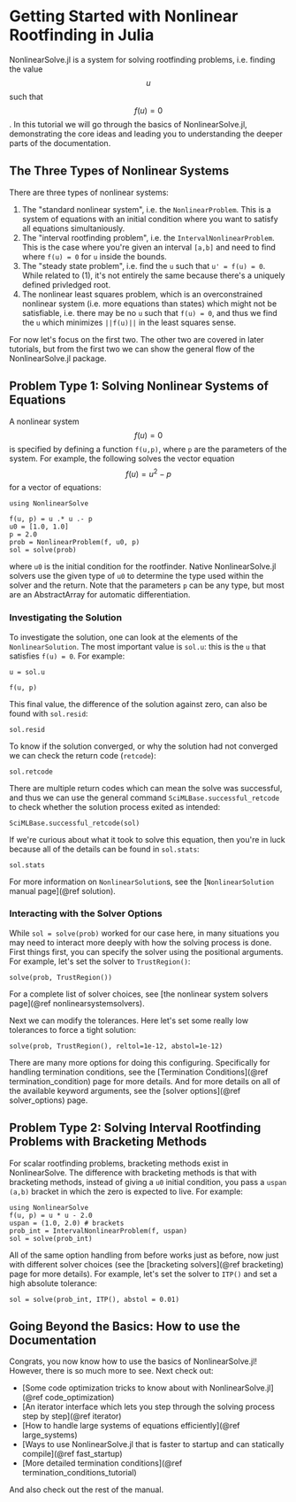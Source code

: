 # Getting Started with Nonlinear Rootfinding in Julia

NonlinearSolve.jl is a system for solving rootfinding problems, i.e. finding
the value $$u$$ such that $$f(u) = 0$$. In this tutorial we will go through
the basics of NonlinearSolve.jl, demonstrating the core ideas and leading you
to understanding the deeper parts of the documentation.

## The Three Types of Nonlinear Systems

There are three types of nonlinear systems:

1. The "standard nonlinear system", i.e. the `NonlinearProblem`. This is a
   system of equations with an initial condition where you want to satisfy
   all equations simultaniously.
2. The "interval rootfinding problem", i.e. the `IntervalNonlinearProblem`.
   This is the case where you're given an interval `[a,b]` and need to find
   where `f(u) = 0` for `u` inside the bounds.
3. The "steady state problem", i.e. find the `u` such that `u' = f(u) = 0`.
   While related to (1), it's not entirely the same because there's a uniquely
   defined privledged root.
4. The nonlinear least squares problem, which is an overconstrained nonlinear
   system (i.e. more equations than states) which might not be satisfiable, i.e.
   there may be no `u` such that `f(u) = 0`, and thus we find the `u` which
   minimizes `||f(u)||` in the least squares sense.

For now let's focus on the first two. The other two are covered in later tutorials,
but from the first two we can show the general flow of the NonlinearSolve.jl package.

## Problem Type 1: Solving Nonlinear Systems of Equations

A nonlinear system $$f(u) = 0$$ is specified by defining a function `f(u,p)`,
where `p` are the parameters of the system. For example, the following solves
the vector equation $$f(u) = u^2 - p$$ for a vector of equations:

```@example
using NonlinearSolve

f(u, p) = u .* u .- p
u0 = [1.0, 1.0]
p = 2.0
prob = NonlinearProblem(f, u0, p)
sol = solve(prob)
```

where `u0` is the initial condition for the rootfinder. Native NonlinearSolve.jl
solvers use the given type of `u0` to determine the type used within the solver
and the return. Note that the parameters `p` can be any type, but most are an
AbstractArray for automatic differentiation.

### Investigating the Solution

To investigate the solution, one can look at the elements of the `NonlinearSolution`.
The most important value is `sol.u`: this is the `u` that satisfies `f(u) = 0`. For example:

```@example
u = sol.u
```

```@example
f(u, p)
```

This final value, the difference of the solution against zero, can also be found with `sol.resid`:

```@example
sol.resid
```

To know if the solution converged, or why the solution had not converged we can check the return
code (`retcode`):

```@example
sol.retcode
```

There are multiple return codes which can mean the solve was successful, and thus we can use the
general command `SciMLBase.successful_retcode` to check whether the solution process exited as
intended:

```@exmaple
SciMLBase.successful_retcode(sol)
```

If we're curious about what it took to solve this equation, then you're in luck because all of the
details can be found in `sol.stats`:

```@example
sol.stats
```

For more information on `NonlinearSolution`s, see the [`NonlinearSolution` manual page](@ref solution).

### Interacting with the Solver Options

While `sol = solve(prob)` worked for our case here, in many situations you may need to interact more
deeply with how the solving process is done. First things first, you can specify the solver using the
positional arguments. For example, let's set the solver to `TrustRegion()`:

```@example
solve(prob, TrustRegion())
```

For a complete list of solver choices, see [the nonlinear system solvers page](@ref nonlinearsystemsolvers).

Next we can modify the tolerances. Here let's set some really low tolerances to force a tight solution:

```@example
solve(prob, TrustRegion(), reltol=1e-12, abstol=1e-12)
```

There are many more options for doing this configuring. Specifically for handling termination conditions,
see the [Termination Conditions](@ref termination_condition) page for more details. And for more details on
all of the available keyword arguments, see the [solver options](@ref solver_options) page.

## Problem Type 2: Solving Interval Rootfinding Problems with Bracketing Methods

For scalar rootfinding problems, bracketing methods exist in NonlinearSolve. The difference with bracketing
methods is that with bracketing methods, instead of giving a `u0` initial condition, you pass a `uspan (a,b)`
bracket in which the zero is expected to live. For example:

```@example
using NonlinearSolve
f(u, p) = u * u - 2.0
uspan = (1.0, 2.0) # brackets
prob_int = IntervalNonlinearProblem(f, uspan)
sol = solve(prob_int)
```

All of the same option handling from before works just as before, now just with different solver choices
(see the [bracketing solvers](@ref bracketing) page for more details). For example, let's set the solver
to `ITP()` and set a high absolute tolerance:

```@example
sol = solve(prob_int, ITP(), abstol = 0.01)
```

## Going Beyond the Basics: How to use the Documentation

Congrats, you now know how to use the basics of NonlinearSolve.jl! However, there is so much more to
see. Next check out:

- [Some code optimization tricks to know about with NonlinearSolve.jl](@ref code_optimization)
- [An iterator interface which lets you step through the solving process step by step](@ref iterator)
- [How to handle large systems of equations efficiently](@ref large_systems)
- [Ways to use NonlinearSolve.jl that is faster to startup and can statically compile](@ref fast_startup)
- [More detailed termination conditions](@ref termination_conditions_tutorial)

And also check out the rest of the manual.